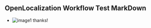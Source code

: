 ## OpenLocalization Workflow Test MarkDown
* ![image1<ph id="ph1">](.\58b9e847-cd5b-4a03-9acc-33fa80094f44.PNG)</ph> thanks!

<!--HONumber=Nov16_HO1-->


